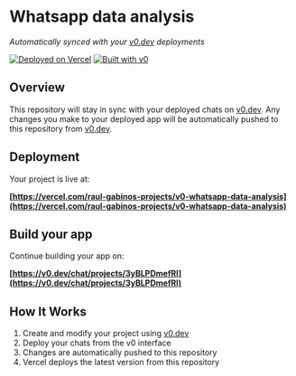 # Whatsapp data analysis

*Automatically synced with your [v0.dev](https://v0.dev) deployments*

[![Deployed on Vercel](https://img.shields.io/badge/Deployed%20on-Vercel-black?style=for-the-badge&logo=vercel)](https://vercel.com/raul-gabinos-projects/v0-whatsapp-data-analysis)
[![Built with v0](https://img.shields.io/badge/Built%20with-v0.dev-black?style=for-the-badge)](https://v0.dev/chat/projects/3yBLPDmefRl)

## Overview

This repository will stay in sync with your deployed chats on [v0.dev](https://v0.dev).
Any changes you make to your deployed app will be automatically pushed to this repository from [v0.dev](https://v0.dev).

## Deployment

Your project is live at:

**[https://vercel.com/raul-gabinos-projects/v0-whatsapp-data-analysis](https://vercel.com/raul-gabinos-projects/v0-whatsapp-data-analysis)**

## Build your app

Continue building your app on:

**[https://v0.dev/chat/projects/3yBLPDmefRl](https://v0.dev/chat/projects/3yBLPDmefRl)**

## How It Works

1. Create and modify your project using [v0.dev](https://v0.dev)
2. Deploy your chats from the v0 interface
3. Changes are automatically pushed to this repository
4. Vercel deploys the latest version from this repository